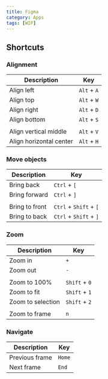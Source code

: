 ```yaml
---
title: Figma
category: Apps
tags: [WIP]
---
```


## Shortcuts

<!-- {.three-column} -->

### Alignment

| Description             | Key         |
| ----------------------- | ----------- |
| Align left              | `Alt` + `A` |
| Align top               | `Alt` + `W` |
| Align right             | `Alt` + `D` |
| Align bottom            | `Alt` + `S` |
|                         |             |
| Align vertical middle   | `Alt` + `V` |
| Align horizontal center | `Alt` + `H` |

<!-- {.shortcuts-right} -->

### Move objects

| Description    | Key                    |
| -------------- | ---------------------- |
| Bring back     | `Ctrl` + `[`           |
| Bring forward  | `Ctrl` + `]`           |
|                |                        |
| Bring to front | `Ctrl` + `Shift` + `[` |
| Bring to back  | `Ctrl` + `Shift` + `]` |

<!-- {.shortcuts-right} -->

### Zoom

| Description       | Key           |
| ----------------- | ------------- |
| Zoom in           | `+`           |
| Zoom out          | `-`           |
|                   |               |
| Zoom to 100%      | `Shift` + `0` |
| Zoom to fit       | `Shift` + `1` |
| Zoom to selection | `Shift` + `2` |
|                   |               |
| Zoom to frame     | `n`           |

<!-- {.shortcuts-right} -->

### Navigate

| Description    | Key    |
| -------------- | ------ |
| Previous frame | `Home` |
| Next frame     | `End`  |

<!-- {.shortcuts-right} -->
